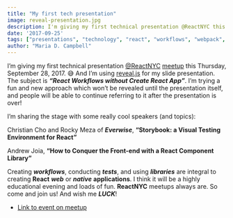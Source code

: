 ```yaml
---
title: "My first tech presentation"
image: reveal-presentation.jpg
description: I'm giving my first technical presentation @ReactNYC this Thursday, September 28, 2017.
date: '2017-09-25'
tags: ["presentations", "technology", "react", "workflows", "webpack", "postcss"]
author: "Maria D. Campbell"
---
```


I’m giving my first technical presentation [@ReactNYC](https://twitter.com/NYCReact) [meetup](https://www.meetup.com/ReactNYC/events/242285478/) this Thursday, September 28, 2017. 😅 And I’m using [reveal.js](https://revealjs.com/#/) for my slide presentation. The subject is ***“React Workflows without Create React App”***. I’m trying a fun and new approach which won’t be revealed until the presentation itself, and people will be able to continue referring to it after the presentation is over!

I’m sharing the stage with some really cool speakers (and topics):

Christian Cho and Rocky Meza of ***Everwise***, **“Storybook: a Visual Testing Environment for React”**

Andrew Joia, **“How to Conquer the Front-end with a React Component Library”**

Creating ***workflows***, conducting ***tests***, and using ***libraries*** are integral to creating **React** ***web*** or ***native*** **applications**. I think it will be a highly educational evening and loads of fun. **ReactNYC** meetups always are. So come and join us! And wish me ***LUCK***!

+ [Link to event on meetup](https://www.meetup.com/ReactNYC/events/242285478/)